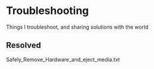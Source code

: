 # Troubleshooting
Things I troubleshoot, and sharing solutions with the world

## Resolved
Safely_Remove_Hardware_and_eject_media.txt
